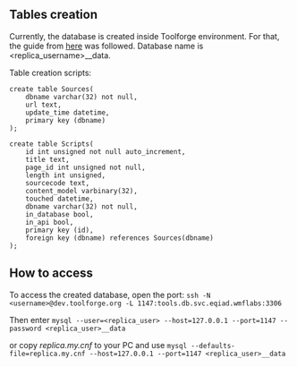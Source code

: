 ## Tables creation

Currently, the database is created inside Toolforge environment.
For that, the guide from [here](https://wikitech.wikimedia.org/wiki/Help:Toolforge/Database#Steps_to_create_a_user_database_on_tools.db.svc.eqiad.wmflabs)
was followed. Database name is <replica_username>__data.

Table creation scripts:
```mysql
create table Sources(
    dbname varchar(32) not null,
    url text,
    update_time datetime,
    primary key (dbname)
);

create table Scripts(
    id int unsigned not null auto_increment,
    title text,
    page_id int unsigned not null,
    length int unsigned,
    sourcecode text,
    content_model varbinary(32),
    touched datetime,
    dbname varchar(32) not null,
    in_database bool,
    in_api bool,
    primary key (id),
    foreign key (dbname) references Sources(dbname)
);

```


## How to access

To access the created database, open the port:
`ssh -N <username>@dev.toolforge.org -L 1147:tools.db.svc.eqiad.wmflabs:3306
`

Then enter
`mysql --user=<replica_user> --host=127.0.0.1 --port=1147 --password <replica_user>__data`

or copy *replica.my.cnf* to your PC and use `mysql --defaults-file=replica.my.cnf --host=127.0.0.1 --port=1147
<replica_user>__data
`